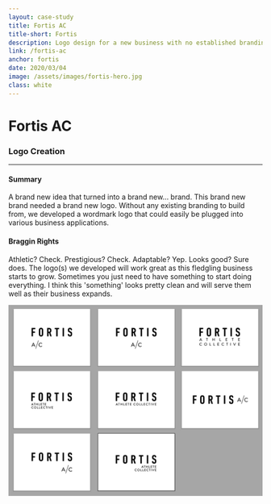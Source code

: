 ```yaml
---
layout: case-study
title: Fortis AC
title-short: Fortis
description: Logo design for a new business with no established branding. Easy right? Wrong!
link: /fortis-ac
anchor: fortis
date: 2020/03/04
image: /assets/images/fortis-hero.jpg
class: white
---
```


# Fortis AC
### Logo Creation
---

#### Summary
A brand new idea that turned into a brand new... brand. This brand new brand needed a brand new logo. Without any existing branding to build from, we developed a wordmark logo that could easily be plugged into various business applications.

#### Braggin Rights
Athletic? Check. Prestigious? Check. Adaptable? Yep. Looks good? Sure does. The logo(s) we developed will work great as this fledgling business starts to grow. Sometimes you just need to have something to start doing everything. I think this 'something' looks pretty clean and will serve them well as their business expands.

!["Fortis"](/assets/images/fortis-logos.jpg)
